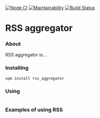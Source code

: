 [![Node CI](https://github.com/Sergey89274291549/frontend-project-lvl3/workflows/Node.js%20CI/badge.svg)](https://github.com/Sergey89274291549/frontend-project-lvl3/actions)   [![Maintainability](https://api.codeclimate.com/v1/badges/b241d7b5acab9bcb2cf5/maintainability)](https://codeclimate.com/github/Sergey89274291549/frontend-project-lvl3/maintainability)   [![Build Status](https://travis-ci.com/Sergey89274291549/frontend-project-lvl3.svg?branch=master)](https://travis-ci.com/Sergey89274291549/frontend-project-lvl3)
 
# RSS aggregator
### About
RSS aggregator is...


### Installing

```
npm install rss_aggregator
```
### Using

```

```
### Examples of using RSS
